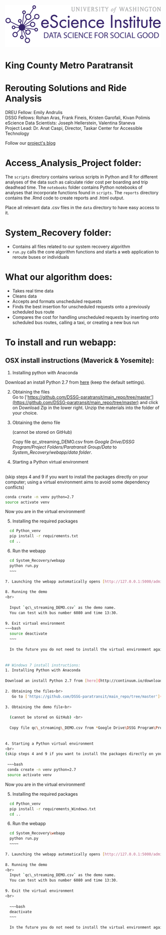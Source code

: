 ![DSSG-heading](/_images/DataScienceForSocialGood.png)
# King County Metro Paratransit #
# Rerouting Solutions and Ride Analysis #

DREU Fellow: Emily Andrulis  
DSSG Fellows: Rohan Aras, Frank Fineis, Kristen Garofali, Kivan Polimis  
eScience Data Scientists: Joseph Hellerstein, Valentina Staneva  
Project Lead: Dr. Anat Caspi, Director, Taskar Center for Accessible Technology

Follow our [project's blog](http://dssg-paratransit.github.io/blog/)

# Access_Analysis_Project folder:

The `scripts` directory contains various scripts in Python and R for different analyses of the data such as calculate rider cost per boarding and trip deadhead time. The `notebooks` folder contains Python notebooks of analyses that incorporate functions found in `scripts`. The `reports` directory contains the .Rmd code to create reports and .html output.

Place all relevant data .csv files in the `data` directory to have easy access to it.

# System_Recovery folder:
- Contains all files related to our system recovery algorithm
- `run.py` calls the core algorithm functions and starts a web application to reroute buses or individuals

# What our algorithm does:
- Takes real time data 
- Cleans data
- Accepts and formats unscheduled requests
- Finds the best insertion for unscheduled requests onto a previously scheduled bus route
- Compares the cost for handling unscheduled requests by inserting onto scheduled bus routes, calling a taxi, or creating a new bus run

# To install and run webapp:
## OSX install instructions (Maverick & Yosemite):
1. Installing python with Anaconda<br>
   	
  Download an install Python 2.7 from [here](http://continuum.io/downloads#all) (keep the default settings).

2. Obtaining the files<br>
    Go to ['https://github.com/DSSG-paratransit/main_repo/tree/master'](https://github.com/DSSG-paratransit/main_repo/tree/master) and click on Download Zip in the lower right. Unzip the materials into the folder of your choice. 

3.  Obtaining the demo file<br>
	
	(cannot be stored on GitHub) <br>

	Copy file qc\_streaming\_DEMO.csv from *Google Drive/DSSG Program/Project Folders/Paratransit Group/Data* to *System\_Recovery/webapp/data folder*. 

4. Starting a Python virtual environment
 <br>
 (skip steps 4 and 9 if you want to install the packages directly on your computer; using a virtual environment aims to avoid some dependency conflicts)

   ~~~bash
   conda create -n venv python=2.7
   source activate venv
   ~~~

   Now you are in the virtual environment! 


5. Installing the required packages
  ~~~bash
	cd Python_venv
	pip install -r requirements.txt
	cd ..
  ~~~

6. Run the webapp
  ~~~bash
	cd System_Recovery/webapp
	python run.py
	~~~
    
7. Launching the webapp automatically opens [http://127.0.0.1:5000/admin](http://127.0.0.1:5000/admin)

8. Running the demo
 <br>

	Input `qc\_streaming_DEMO.csv` as the demo name.
	You can test with bus number 6080 and time 13:30.

9. Exit virtual environment
  ~~~bash
	source deactivate
	~~~
	
	In the future you do not need to install the virtual environment again, just need to activate it (skip step 5).
	
    
## Windows 7 install instructions:
1. Installing Python with Anaconda

  Download an install Python 2.7 from [here](http://continuum.io/downloads#all) (keep the default settings).

2. Obtaining the files<br>
     Go to ['https://github.com/DSSG-paratransit/main_repo/tree/master'](https://github.com/DSSG-paratransit/main_repo/tree/master) and click on Download Zip in the lower right. Unzip the materials into the folder of your choice. 

3. Obtaining the demo file<br>
	
	(cannot be stored on GitHub) <br>

	Copy file qc\_streaming\_DEMO.csv from *Google Drive\DSSG Program\Project Folders\Paratransit Group\Data* to *System\_Recovery\webapp\data folder*. 
	
	
4. Starting a Python virtual environment
 <br>
 (skip steps 4 and 9 if you want to install the packages directly on your computer; using a virtual environment aims to avoid some dependency conflicts)

   ~~~bash
   conda create -n venv python=2.7
   source activate venv
   ~~~

   Now you are in the virtual environment! 


5. Installing the required packages
  ~~~bash
	cd Python_venv
	pip install -r requirements_Windows.txt
	cd ..
  ~~~

6. Run the webapp
   <br>

  ~~~bash
	cd System_Recovery\webapp
	python run.py
    ~~~~

7. Launching the webapp automatically opens [http://127.0.0.1:5000/admin](http://127.0.0.1:5000/admin)

8. Running the demo
<br>
	Input `qc\_streaming_DEMO.csv` as the demo name.
	You can test with bus number 6080 and time 13:30.
    
9. Exit the virtual environment
 <br>

	~~~bash
	deactivate
	~~~
	
	In the future you do not need to install the virtual environment again, just need to activate it (skip step 5).        





